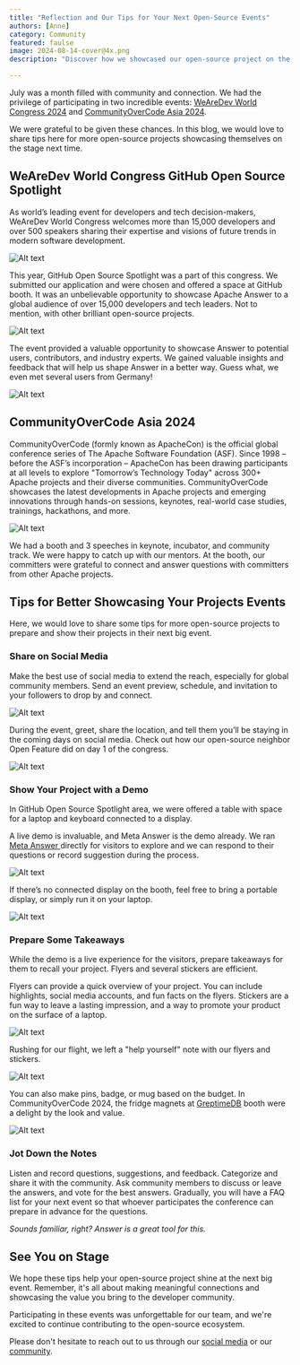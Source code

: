 ```yaml
---
title: "Reflection and Our Tips for Your Next Open-Source Events"
authors: [Anne]
category: Community
featured: faulse
image: 2024-08-14-cover@4x.png
description: "Discover how we showcased our open-source project on the world stage, and tips for your next big event."

---
```


July was a month filled with community and connection. We had the privilege of participating in two incredible events: [WeAreDev World Congress 2024](https://www.wearedevelopers.com/world-congress) and [CommunityOverCode Asia 2024](https://asia.communityovercode.org/).

We were grateful to be given these chances. In this blog, we would love to share tips here for more open-source projects showcasing themselves on the stage next time. 

## WeAreDev World Congress GitHub Open Source Spotlight 
As world’s leading event for developers and tech decision-makers, WeAreDev World Congress welcomes more than 15,000 developers and over 500 speakers sharing their expertise and visions of future trends in modern software development. 

![Alt text](WeAreDev%20World%20Congress.JPG)

This year, GitHub Open Source Spotlight was a part of this congress. We submitted our application and were chosen and offered a space at GitHub booth. It was an unbelievable opportunity to showcase Apache Answer to a global audience of over 15,000 developers and tech leaders. Not to mention, with other brilliant open-source projects. 

![Alt text](GitHub%20Open%20Source%20Spotlight%20Area.jpeg)

The event provided a valuable opportunity to showcase Answer to potential users, contributors, and industry experts. We gained valuable insights and feedback that will help us shape Answer in a better way. Guess what, we even met several users from Germany!

![Alt text](Answer%20at%20GitHub%20Open%20Source%20Spotlight.jpeg)

## CommunityOverCode Asia 2024
CommunityOverCode (formly known as ApacheCon) is the official global conference series of The Apache Software Foundation (ASF). Since 1998 – before the ASF’s incorporation – ApacheCon has been drawing participants at all levels to explore "Tomorrow’s Technology Today" across 300+ Apache projects and their diverse communities. CommunityOverCode showcases the latest developments in Apache projects and emerging innovations through hands-on sessions, keynotes, real-world case studies, trainings, hackathons, and more.

![Alt text](CoC%20Asia%202024.jpg)

We had a booth and 3 speeches in keynote, incubator, and community track. We were happy to catch up with our mentors. At the booth, our committers were grateful to connect and answer questions with committers from other Apache projects.


## Tips for Better Showcasing Your Projects Events
Here, we would love to share some tips for more open-source projects to prepare and show their projects in their next big event. 

### Share on Social Media 
Make the best use of social media to extend the reach, especially for global community members. Send an event preview, schedule, and invitation to your followers to drop by and connect. 

![Alt text](Event%20Preview.png)

During the event, greet, share the location, and tell them you’ll be staying in the coming days on social media. Check out how our open-source neighbor Open Feature did on day 1 of the congress. 

![Alt text](Open%20Feature%20Tweet.png)

### Show Your Project with a Demo
In GitHub Open Source Spotlight area, we were offered a table with space for a laptop and keyboard connected to a display. 

A live demo is invaluable, and Meta Answer is the demo already. We ran [Meta Answer ](https://meta.answer.dev/)directly for visitors to explore and we can respond to their questions or record suggestion during the process.

![Alt text](Demo%20on%20Display.jpeg)

If there’s no connected display on the booth, feel free to bring a portable display, or simply run it on your laptop.

![Alt text](Demo%20on%20Laptop.png)

### Prepare Some Takeaways
While the demo is a live experience for the visitors, prepare takeaways for them to recall your project. Flyers and several stickers are efficient. 

Flyers can provide a quick overview of your project. You can include highlights, social media accounts, and fun facts on the flyers. Stickers are a fun way to leave a lasting impression, and a way to promote your product on the surface of a laptop. 

![Alt text](Flyer.png)

Rushing for our flight, we left a "help yourself" note with our flyers and stickers.

![Alt text](Help%20Yourself.png)

You can also make pins, badge, or mug based on the budget. In CommunityOverCode 2024, the fridge magnets at [GreptimeDB](https://greptime.com/) booth were a delight by the look and value.

![Alt text](Magnet%20from%20GreptimeDB.png)

### Jot Down the Notes
Listen and record questions, suggestions, and feedback. Categorize and share it with the community. Ask community members to discuss or leave the answers, and vote for the best answers. Gradually, you will have a FAQ list for your next event so that whoever participates the conference can prepare in advance for the questions. 

*Sounds familiar, right? Answer is a great tool for this.*

## See You on Stage
We hope these tips help your open-source project shine at the next big event. Remember, it's all about making meaningful connections and showcasing the value you bring to the developer community.

Participating in these events was unforgettable for our team, and we're excited to continue contributing to the open-source ecosystem.

Please don't hesitate to reach out to us through our [social media](https://x.com/AnswerDev) or our [community](https://meta.answer.dev/).